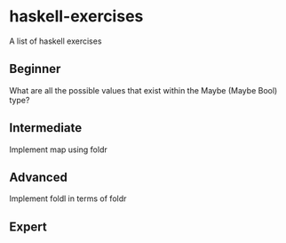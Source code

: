 # haskell-exercises
A list of haskell exercises

## Beginner

What are all the possible values that exist within the Maybe (Maybe Bool) type?

## Intermediate

Implement map using foldr

## Advanced

Implement foldl in terms of foldr

## Expert
